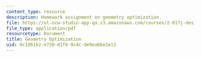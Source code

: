 ```yaml
---
content_type: resource
description: Homework assignment on geometry optimization.
file: https://ol-ocw-studio-app-qa.s3.amazonaws.com/courses/2-017j-design-of-electromechanical-robotic-systems-fall-2009/0c1d6162e720d1f89c4cde9eabbe2e13_MIT2_017JF09_p25.pdf
file_type: application/pdf
resourcetype: Document
title: Geometry Optimization
uid: 0c1d6162-e720-d1f8-9c4c-de9eabbe2e13
---
```

